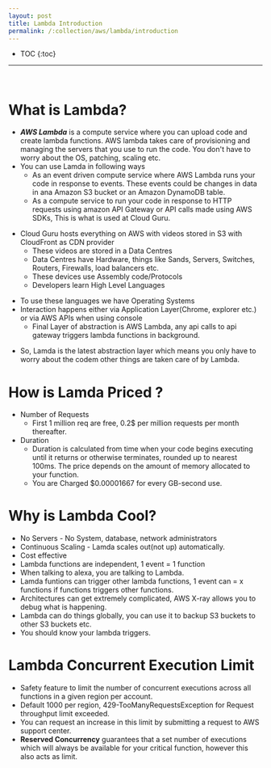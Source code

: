 ```yaml
---
layout: post
title: Lambda Introduction
permalink: /:collection/aws/lambda/introduction
---
```


- TOC
{:toc}

<hr><br>

# What is Lambda?
- ***AWS Lambda*** is a compute service where you can upload code and create lambda functions. AWS lambda takes care of provisioning and managing the servers that you use to run the code. You don't have to worry about the OS, patching, scaling etc.
- You can use Lamda in following ways
    - As an event driven compute service where AWS Lambda runs your code in response to events. These events could be changes in data in ana Amazon S3 bucket or an Amazon DynamoDB table.
    - As a compute service to run your code in response to HTTP requests using amazon API Gateway or API calls made using AWS SDKs, This is what is used at Cloud Guru.

* Cloud Guru hosts everything on AWS with videos stored in S3 with CloudFront as CDN provider
  - These videos are stored in a Data Centres
  - Data Centres have Hardware, things like Sands, Servers, Switches, Routers, Firewalls, load balancers etc.
  - These devices use Assembly code/Protocols
  - Developers learn High Level Languages
- To use these languages we have Operating Systems
- Interaction happens either via Application Layer(Chrome, explorer etc.) or via AWS APIs when using console
  - Final Layer of abstraction is AWS Lambda, any api calls to api gateway  triggers lambda functions in background.
* So, Lamda is the latest abstraction layer which means you only have to worry about the codem other things are taken care of by Lambda.

# How is Lamda Priced ?
- Number of Requests
    - First 1 million req are free, 0.2$ per million requests per month thereafter.
- Duration
    - Duration is calculated from time when your code begins executing until it returns or otherwise terminates, rounded up to nearest 100ms. The price depends on the amount of memory allocated to your function.
    - You are Charged $0.00001667 for every GB-second use.

# Why is Lambda Cool?
- No Servers - No System, database, network administrators
- Continuous Scaling - Lamda scales out(not up) automatically.
- Cost effective
- Lambda functions are independent, 1 event = 1 function
- When talking to alexa, you are talking to Lambda.
- Lamda funtions can trigger other lambda functions, 1 event can = x functions if functions triggers other functions.
- Architectures can get extremely complicated, AWS X-ray allows you to debug what is happening.
- Lambda can do things globally, you can use it to backup S3 buckets to other S3 buckets etc.
- You should know your lambda triggers.

# Lambda Concurrent Execution Limit
- Safety feature to limit the number of concurrent executions across all functions in a given region per account.
- Default 1000 per region, 429-TooManyRequestsException for Request throughput limit exceeded.
- You can request an increase in this limit by submitting a request to AWS support center.
- **Reserved Concurrency** guarantees that a set number of executions which will always be available for your critical function, however this also acts as limit.
